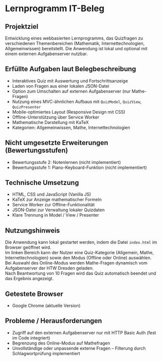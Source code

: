 # Lernprogramm IT-Beleg

## Projektziel

Entwicklung eines webbasierten Lernprogramms, das Quizfragen zu verschiedenen Themenbereichen (Mathematik, Internettechnologien, Allgemeinwissen) bereitstellt. Die Anwendung ist lokal und optional mit einem externen Aufgabenserver nutzbar.

## Erfüllte Aufgaben laut Belegbeschreibung

- Interaktives Quiz mit Auswertung und Fortschrittsanzeige
- Laden von Fragen aus einer lokalen JSON-Datei
- Option zum Umschalten auf externen Aufgabenserver (nur Mathe-Fragen)
- Nutzung eines MVC-ähnlichen Aufbaus mit `QuizModel`, `QuizView`, `QuizPresenter`
- Mobile-optimiertes Layout (Responsive Design mit CSS)
- Offline-Unterstützung über Service Worker
- Mathematische Darstellung mit KaTeX
- Kategorien: Allgemeinwissen, Mathe, Internettechnologien

## Nicht umgesetzte Erweiterungen (Bewertungsstufen)

- Bewertungsstufe 2: Notenlernen (nicht implementiert)
- Bewertungsstufe 1: Piano-Keyboard-Funktion (nicht implementiert)

## Technische Umsetzung

- HTML, CSS und JavaScript (Vanilla JS)
- KaTeX zur Anzeige mathematischer Formeln
- Service Worker zur Offline-Funktionalität
- JSON-Datei zur Verwaltung lokaler Quizdaten
- Klare Trennung in Model / View / Presenter

## Nutzungshinweis

Die Anwendung kann lokal gestartet werden, indem die Datei `index.html` im Browser geöffnet wird.  
Im linken Bereich kann der Nutzer eine Quiz-Kategorie (Allgemein, Mathe, Internettechnologien) sowie den Modus (Offline oder Online) auswählen.  
Bei Auswahl des Online-Modus werden Mathe-Fragen dynamisch vom Aufgabenserver der HTW Dresden geladen.  
Nach Beantwortung von 10 Fragen wird das Quiz automatisch beendet und das Ergebnis angezeigt.

## Getestete Browser

- Google Chrome (aktuelle Version)


## Probleme / Herausforderungen

- Zugriff auf den externen Aufgabenserver nur mit HTTP Basic Auth (fest im Code integriert)
- Begrenzung des Online-Modus auf Mathefragen
- Unvollständige oder unpassende externe Fragen – Filterung durch Schlagwortprüfung implementiert




